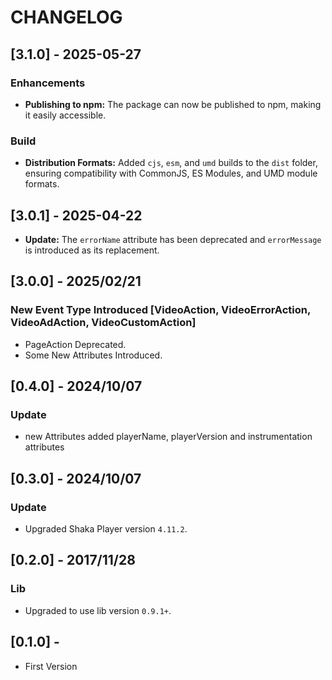 # CHANGELOG

## [3.1.0] - 2025-05-27

### Enhancements

* **Publishing to npm:** The package can now be published to npm, making it easily accessible.

### Build

* **Distribution Formats:** Added `cjs`, `esm`, and `umd` builds to the `dist` folder, ensuring compatibility with CommonJS, ES Modules, and UMD module formats.

## [3.0.1] - 2025-04-22

- **Update:** The `errorName` attribute has been deprecated and `errorMessage` is introduced as its replacement.

## [3.0.0] - 2025/02/21

### New Event Type Introduced [VideoAction, VideoErrorAction, VideoAdAction, VideoCustomAction]

- PageAction Deprecated.
- Some New Attributes Introduced.

## [0.4.0] - 2024/10/07

### Update

- new Attributes added playerName, playerVersion and instrumentation attributes

## [0.3.0] - 2024/10/07

### Update

- Upgraded Shaka Player version `4.11.2`.

## [0.2.0] - 2017/11/28

### Lib

- Upgraded to use lib version `0.9.1+`.

## [0.1.0] -

- First Version
